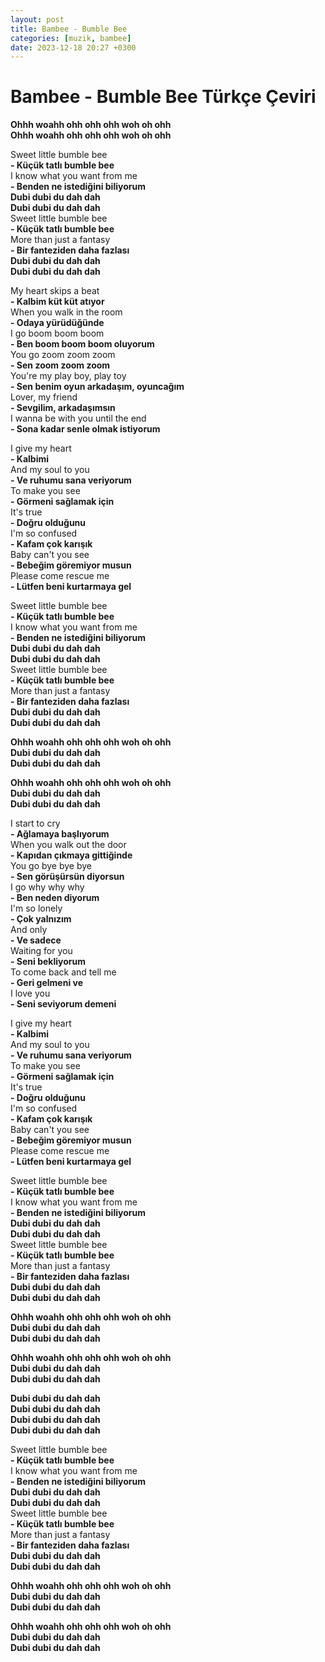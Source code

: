 ```yaml
---
layout: post
title: Bambee - Bumble Bee
categories: [muzik, bambee]
date: 2023-12-18 20:27 +0300
---
```


# Bambee - Bumble Bee Türkçe Çeviri

**Ohhh woahh ohh ohh ohh woh oh ohh <br>**
**Ohhh woahh ohh ohh ohh woh oh ohh**

Sweet little bumble bee <br>
**- Küçük tatlı bumble bee <br>**
I know what you want from me <br>
**- Benden ne istediğini biliyorum <br>**
**Dubi dubi du dah dah <br>**
**Dubi dubi du dah dah <br>**
Sweet little bumble bee <br>
**- Küçük tatlı bumble bee <br>**
More than just a fantasy <br>
**- Bir fanteziden daha fazlası <br>**
**Dubi dubi du dah dah <br>**
**Dubi dubi du dah dah**

My heart skips a beat <br>
**- Kalbim küt küt atıyor <br>**
When you walk in the room <br>
**- Odaya yürüdüğünde <br>**
I go boom boom boom <br>
**- Ben boom boom boom oluyorum <br>**
You go zoom zoom zoom <br>
**- Sen zoom zoom zoom <br>**
You're my play boy, play toy <br>
**- Sen benim oyun arkadaşım, oyuncağım <br>**
Lover, my friend <br>
**- Sevgilim, arkadaşımsın <br>**
I wanna be with you until the end <br>
**- Sona kadar senle olmak istiyorum**

I give my heart <br>
**- Kalbimi <br>**
And my soul to you <br>
**- Ve ruhumu sana veriyorum <br>**
To make you see <br>
**- Görmeni sağlamak için <br>**
It's true <br>
**- Doğru olduğunu <br>**
I'm so confused <br>
**- Kafam çok karışık <br>**
Baby can't you see <br>
**- Bebeğim göremiyor musun <br>**
Please come rescue me <br>
**- Lütfen beni kurtarmaya gel**

Sweet little bumble bee <br>
**- Küçük tatlı bumble bee <br>**
I know what you want from me <br>
**- Benden ne istediğini biliyorum <br>**
**Dubi dubi du dah dah <br>**
**Dubi dubi du dah dah <br>**
Sweet little bumble bee <br>
**- Küçük tatlı bumble bee <br>**
More than just a fantasy <br>
**- Bir fanteziden daha fazlası <br>**
**Dubi dubi du dah dah <br>**
**Dubi dubi du dah dah**

**Ohhh woahh ohh ohh ohh woh oh ohh <br>**
**Dubi dubi du dah dah <br>**
**Dubi dubi du dah dah**

**Ohhh woahh ohh ohh ohh woh oh ohh <br>**
**Dubi dubi du dah dah <br>**
**Dubi dubi du dah dah**

I start to cry <br>
**- Ağlamaya başlıyorum <br>**
When you walk out the door <br>
**- Kapıdan çıkmaya gittiğinde <br>**
You go bye bye bye <br>
**- Sen görüşürsün diyorsun <br>**
I go why why why <br>
**- Ben neden diyorum <br>**
I'm so lonely <br>
**- Çok yalnızım <br>**
And only <br>
**- Ve sadece <br>**
Waiting for you <br>
**- Seni bekliyorum <br>**
To come back and tell me <br>
**- Geri gelmeni ve <br>**
I love you <br>
**- Seni seviyorum demeni**

I give my heart <br>
**- Kalbimi <br>**
And my soul to you <br>
**- Ve ruhumu sana veriyorum <br>**
To make you see <br>
**- Görmeni sağlamak için <br>**
It's true <br>
**- Doğru olduğunu <br>**
I'm so confused <br>
**- Kafam çok karışık <br>**
Baby can't you see <br>
**- Bebeğim göremiyor musun <br>**
Please come rescue me <br>
**- Lütfen beni kurtarmaya gel**

Sweet little bumble bee <br>
**- Küçük tatlı bumble bee <br>**
I know what you want from me <br>
**- Benden ne istediğini biliyorum <br>**
**Dubi dubi du dah dah <br>**
**Dubi dubi du dah dah <br>**
Sweet little bumble bee <br>
**- Küçük tatlı bumble bee <br>**
More than just a fantasy <br>
**- Bir fanteziden daha fazlası <br>**
**Dubi dubi du dah dah <br>**
**Dubi dubi du dah dah**

**Ohhh woahh ohh ohh ohh woh oh ohh <br>**
**Dubi dubi du dah dah <br>**
**Dubi dubi du dah dah**

**Ohhh woahh ohh ohh ohh woh oh ohh <br>**
**Dubi dubi du dah dah <br>**
**Dubi dubi du dah dah**

**Dubi dubi du dah dah <br>**
**Dubi dubi du dah dah <br>**
**Dubi dubi du dah dah <br>**
**Dubi dubi du dah dah**

Sweet little bumble bee <br>
**- Küçük tatlı bumble bee <br>**
I know what you want from me <br>
**- Benden ne istediğini biliyorum <br>**
**Dubi dubi du dah dah <br>**
**Dubi dubi du dah dah <br>**
Sweet little bumble bee <br>
**- Küçük tatlı bumble bee <br>**
More than just a fantasy <br>
**- Bir fanteziden daha fazlası <br>**
**Dubi dubi du dah dah <br>**
**Dubi dubi du dah dah**

**Ohhh woahh ohh ohh ohh woh oh ohh <br>**
**Dubi dubi du dah dah <br>**
**Dubi dubi du dah dah**

**Ohhh woahh ohh ohh ohh woh oh ohh <br>**
**Dubi dubi du dah dah <br>**
**Dubi dubi du dah dah**
